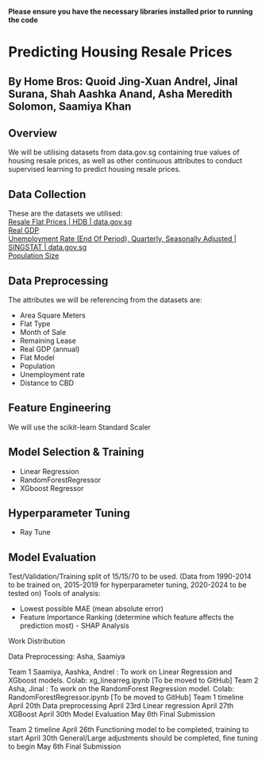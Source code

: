 **Please ensure you have the necessary libraries installed prior to running the code**
# Predicting Housing Resale Prices
## By Home Bros: Quoid Jing-Xuan Andrel, Jinal Surana, Shah Aashka Anand, Asha Meredith Solomon, Saamiya Khan
## Overview 
We will be utilising datasets from data.gov.sg containing true values of housing resale prices, as well as other continuous attributes to conduct supervised learning to predict housing resale prices.
## Data Collection
These are the datasets we utilised: </br>
[Resale Flat Prices | HDB | data.gov.sg](https://data.gov.sg/collections/189/view) </br>
[Real GDP](https://tablebuilder.singstat.gov.sg/table/TS/M015651) </br>
[Unemployment Rate (End Of Period), Quarterly, Seasonally Adjusted | SINGSTAT | data.gov.sg](https://data.gov.sg/datasets/d_b816a930bca0eb19fdf20fcbfcdd4c39/view) </br>
[Population Size](https://tablebuilder.singstat.gov.sg/table/TS/M810811)
## Data Preprocessing
The attributes we will be referencing from the datasets are: 
- Area Square Meters
- Flat Type
- Month of Sale
- Remaining Lease
- Real GDP (annual)
- Flat Model
- Population
- Unemployment rate
- Distance to CBD
## Feature Engineering
We will use the scikit-learn Standard Scaler
## Model Selection & Training
- Linear Regression
- RandomForestRegressor
- XGboost Regressor
## Hyperparameter Tuning
- Ray Tune
## Model Evaluation
Test/Validation/Training split of 15/15/70 to be used.
(Data from 1990-2014 to be trained on, 2015-2019 for hyperparameter tuning, 2020-2024 to be tested on)
Tools of analysis:
- Lowest possible MAE (mean absolute error)
- Feature Importance Ranking (determine which feature affects the prediction most) - SHAP Analysis

Work Distribution

Data Preprocessing: Asha, Saamiya

Team 1
Saamiya, Aashka, Andrel : To work on Linear Regression and XGboost models.
Colab: xg_linearreg.ipynb [To be moved to GitHub]
Team 2
Asha, Jinal : To work on the RandomForest Regression model.
Colab: RandomForestRegressor.ipynb [To be moved to GitHub]
Team 1 timeline
April 20th
Data preprocessing
April 23rd
Linear regression
April 27th
XGBoost
April 30th
Model Evaluation
May 6th
Final Submission

Team 2 timeline
April 26th
Functioning model to be completed, training to start
April 30th
General/Large adjustments should be completed, fine tuning to begin
May 6th
Final Submission
